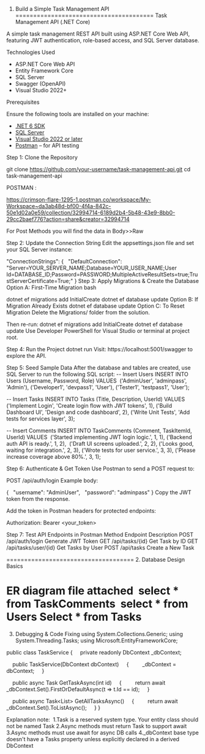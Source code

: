1. Build a Simple Task Management API
=======================================
 Task Management API (.NET Core)

A simple task management REST API built using ASP.NET Core Web API, featuring JWT authentication, role-based access, and SQL Server database.

Technologies Used

- ASP.NET Core Web API
- Entity Framework Core
- SQL Server
- Swagger (OpenAPI)
- Visual Studio 2022+

 Prerequisites

Ensure the following tools are installed on your machine:

- [.NET 6 SDK](https://dotnet.microsoft.com/download)
- [SQL Server](https://www.microsoft.com/en-in/sql-server/sql-server-downloads)
- [Visual Studio 2022 or later](https://visualstudio.microsoft.com/)
- [Postman](https://www.postman.com/) – for API testing

Step 1: Clone the Repository

git clone https://github.com/your-username/task-management-api.git
cd task-management-api

POSTMAN :

https://crimson-flare-1295-1.postman.co/workspace/My-Workspace~da3ab48d-bf00-4f4a-842c-50e1d02a0e59/collection/32994714-6189d2b4-5b48-43e9-8bb0-29cc2baef776?action=share&creator=32994714

For Post Methods you will find the data in Body>>Raw

 Step 2: Update the Connection String
Edit the appsettings.json file and set your SQL Server instance:

"ConnectionStrings": {
  "DefaultConnection": "Server=YOUR_SERVER_NAME;Database=YOUR_USER_NAME;User Id=DATABASE_ID;Password=PASSWORD;MultipleActiveResultSets=true;TrustServerCertificate=True;"
}
 Step 3: Apply Migrations & Create the Database
Option A: First-Time Migration
bash

dotnet ef migrations add InitialCreate
dotnet ef database update
Option B: If Migration Already Exists
dotnet ef database update
Option C: To Reset Migration
Delete the Migrations/ folder from the solution.

Then re-run:
dotnet ef migrations add InitialCreate
dotnet ef database update
Use Developer PowerShell for Visual Studio or terminal at project root.


 Step 4: Run the Project
dotnet run
Visit: https://localhost:5001/swagger to explore the API.

Step 5: Seed Sample Data
After the database and tables are created, use SQL Server to run the following SQL script:
-- Insert Users
INSERT INTO Users (Username, Password, Role)
VALUES 
('AdminUser', 'adminpass', 'Admin'),
('Developer1', 'devpass1', 'User'),
('Tester1', 'testpass1', 'User');

-- Insert Tasks
INSERT INTO Tasks (Title, Description, UserId)
VALUES 
('Implement Login', 'Create login flow with JWT tokens', 1),
('Build Dashboard UI', 'Design and code dashboard', 2),
('Write Unit Tests', 'Add tests for services layer', 3);

-- Insert Comments
INSERT INTO TaskComments (Comment, TaskItemId, UserId)
VALUES 
('Started implementing JWT login logic.', 1, 1),
('Backend auth API is ready.', 1, 2), 
('Draft UI screens uploaded.', 2, 2),
('Looks good, waiting for integration.', 2, 3),
('Wrote tests for user service.', 3, 3),
('Please increase coverage above 80%.', 3, 1);

 Step 6: Authenticate & Get Token
Use Postman to send a POST request to:

POST /api/auth/login
Example body:

{
  "username": "AdminUser",
  "password": "adminpass"
}
Copy the JWT token from the response.

Add the token in Postman headers for protected endpoints:

Authorization: Bearer <your_token>

Step 7: Test API Endpoints in Postman
Method Endpoint Description
POST /api/auth/login Generate JWT Token
GET /api/tasks/{id} Get Task by ID
GET /api/tasks/user/{id} Get Tasks by User
POST /api/tasks Create a New Task

====================================
2. Database Design Basics

ER diagram file attached 
select * from TaskComments 
select * from Users
Select * from Tasks
=================================
3. Debugging & Code Fixing
using System.Collections.Generic;
using System.Threading.Tasks;
using Microsoft.EntityFrameworkCore;

public class TaskService
{
    private readonly DbContext _dbContext;

    public TaskService(DbContext dbContext)
    {
        _dbContext = dbContext;
    }

    public async Task<TaskItem> GetTaskAsync(int id)
    {
        return await _dbContext.Set<TaskItem>().FirstOrDefaultAsync(t => t.Id == id);
    }

    public async Task<List<TaskItem>> GetAllTasksAsync()
    {
        return await _dbContext.Set<TaskItem>().ToListAsync();
    }
}


Explanation note: 
1.Task is a reserved system type. Your entity class should not be named Task
2.Async methods must return Task<T> to support await
3.Async methods must use await for async DB calls
4._dbContext base type doesn't have a Tasks property unless explicitly declared in a derived DbContext
